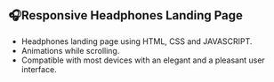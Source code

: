 ## 🎧Responsive Headphones Landing Page 
- Headphones landing page using HTML, CSS and JAVASCRIPT.
- Animations while scrolling.
- Compatible with most devices with an elegant and a pleasant user interface.
